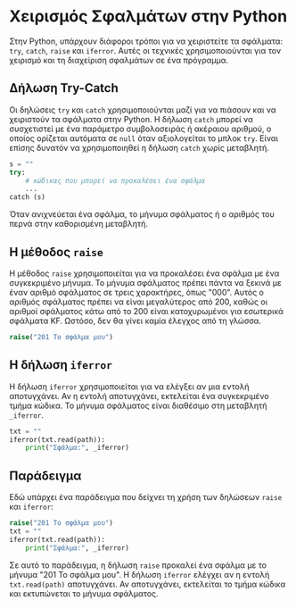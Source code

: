 # Χειρισμός Σφαλμάτων στην Python

Στην Python, υπάρχουν διάφοροι τρόποι για να χειριστείτε τα σφάλματα: `try`, `catch`, `raise` και `iferror`. Αυτές οι τεχνικές χρησιμοποιούνται για τον χειρισμό και τη διαχείριση σφαλμάτων σε ένα πρόγραμμα.

## Δήλωση Try-Catch

Οι δηλώσεις `try` και `catch` χρησιμοποιούνται μαζί για να πιάσουν και να χειριστούν τα σφάλματα στην Python. Η δήλωση `catch` μπορεί να συσχετιστεί με ένα παράμετρο συμβολοσειράς ή ακέραιου αριθμού, ο οποίος ορίζεται αυτόματα σε `null` όταν αξιολογείται το μπλοκ `try`. Είναι επίσης δυνατόν να χρησιμοποιηθεί η δήλωση `catch` χωρίς μεταβλητή.

```python
s = ""
try:
    # κώδικας που μπορεί να προκαλέσει ένα σφάλμα
    ...
catch (s)
```

Όταν ανιχνεύεται ένα σφάλμα, το μήνυμα σφάλματος ή ο αριθμός του περνά στην καθορισμένη μεταβλητή.

## Η μέθοδος `raise`

Η μέθοδος `raise` χρησιμοποιείται για να προκαλέσει ένα σφάλμα με ένα συγκεκριμένο μήνυμα. Το μήνυμα σφάλματος πρέπει πάντα να ξεκινά με έναν αριθμό σφάλματος σε τρεις χαρακτήρες, όπως "000". Αυτός ο αριθμός σφάλματος πρέπει να είναι μεγαλύτερος από 200, καθώς οι αριθμοί σφάλματος κάτω από το 200 είναι κατοχυρωμένοι για εσωτερικά σφάλματα KF. Ωστόσο, δεν θα γίνει καμία έλεγχος από τη γλώσσα.

```python
raise("201 Το σφάλμα μου")
```

## Η δήλωση `iferror`

Η δήλωση `iferror` χρησιμοποιείται για να ελέγξει αν μια εντολή αποτυγχάνει. Αν η εντολή αποτυγχάνει, εκτελείται ένα συγκεκριμένο τμήμα κώδικα. Το μήνυμα σφάλματος είναι διαθέσιμο στη μεταβλητή `_iferror`.

```python
txt = ""
iferror(txt.read(path)):
    print("Σφάλμα:", _iferror)
```

## Παράδειγμα

Εδώ υπάρχει ένα παράδειγμα που δείχνει τη χρήση των δηλώσεων `raise` και `iferror`:

```python
raise("201 Το σφάλμα μου")
txt = ""
iferror(txt.read(path)):
    print("Σφάλμα:", _iferror)
```

Σε αυτό το παράδειγμα, η δήλωση `raise` προκαλεί ένα σφάλμα με το μήνυμα "201 Το σφάλμα μου". Η δήλωση `iferror` ελέγχει αν η εντολή `txt.read(path)` αποτυγχάνει. Αν αποτυγχάνει, εκτελείται το τμήμα κώδικα και εκτυπώνεται το μήνυμα σφάλματος.